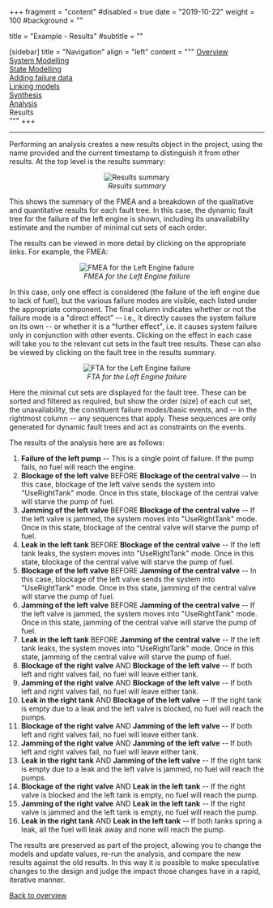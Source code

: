 +++
fragment = "content"
#disabled = true
date = "2019-10-22"
weight = 100
#background = ""

title = "Example - Results"
#subtitle = ""

[sidebar]
	title = "Navigation"
	align = "left"
	content = """
[Overview](/example1)<br>
[System Modelling](/example2)<br>
[State Modelling](/example3)<br>
[Adding failure data](/example4)<br>
[Linking models](/example5)<br>
[Synthesis](/example6)<br>
[Analysis](/example7)<br>
Results<br>
"""
+++

---  

Performing an analysis creates a new results object in the project, using the name provided and the current timestamp to distinguish it from other results. At the top level is the results summary:

<p align="center">
	<img src="/images/example_results_summary.PNG" alt="Results summary"/>
	<br>
	<i>Results summary</i>
</p>

This shows the summary of the FMEA and a breakdown of the qualitative and quantitative results for each fault tree. In this case, the dynamic fault tree for the failure of the left engine is shown, including its unavailability estimate and the number of minimal cut sets of each order.

The results can be viewed in more detail by clicking on the appropriate links. For example, the FMEA:

<p align="center">
	<img src="/images/example_fmea.PNG" alt="FMEA for the Left Engine failure"/>
	<br>
	<i>FMEA for the Left Engine failure</i>
</p>

In this case, only one effect is considered (the failure of the left engine due to lack of fuel), but the various failure modes are visible, each listed under the appropriate component. The final column indicates whether or not the failure mode is a "direct effect" -- i.e., it directly causes the system failure on its own -- or whether it is a "further effect", i.e. it causes system failure only in conjunction with other events. Clicking on the effect in each case will take you to the relevant cut sets in the fault tree results. These can also be viewed by clicking on the fault tree in the results summary.

<p align="center">
	<img src="/images/example_fta.PNG" alt="FTA for the Left Engine failure"/>
	<br>
	<i>FTA for the Left Engine failure</i>
</p>

Here the minimal cut sets are displayed for the fault tree. These can be sorted and filtered as required, but show the order (size) of each cut set, the unavailability, the constituent failure modes/basic events, and -- in the rightmost column -- any sequences that apply. These sequences are only generated for dynamic fault trees and act as constraints on the events. 

The results of the analysis here are as follows:

1. **Failure of the left pump** -- This is a single point of failure. If the pump fails, no fuel will reach the engine.
2. **Blockage of the left valve** BEFORE **Blockage of the central valve** -- In this case, blockage of the left valve sends the system into "UseRightTank" mode. Once in this state, blockage of the central valve will starve the pump of fuel.
3. **Jamming of the left valve** BEFORE **Blockage of the central valve** -- If the left valve is jammed, the system moves into "UseRightTank" mode. Once in this state, blockage of the central valve will starve the pump of fuel.
4. **Leak in the left tank** BEFORE **Blockage of the central valve** -- If the left tank leaks, the system moves into "UseRightTank" mode. Once in this state, blockage of the central valve will starve the pump of fuel.
5. **Blockage of the left valve** BEFORE **Jamming of the central valve** -- In this case, blockage of the left valve sends the system into "UseRightTank" mode. Once in this state, jamming of the central valve will starve the pump of fuel.
6. **Jamming of the left valve** BEFORE **Jamming of the central valve** -- If the left valve is jammed, the system moves into "UseRightTank" mode. Once in this state, jamming of the central valve will starve the pump of fuel.
7. **Leak in the left tank** BEFORE **Jamming of the central valve** -- If the left tank leaks, the system moves into "UseRightTank" mode. Once in this state, jamming of the central valve will starve the pump of fuel.
8. **Blockage of the right valve** AND **Blockage of the left valve** -- If both left and right valves fail, no fuel will leave either tank.
9. **Jamming of the right valve** AND **Blockage of the left valve** -- If both left and right valves fail, no fuel will leave either tank.
10. **Leak in the right tank** AND **Blockage of the left valve** -- If the right tank is empty due to a leak and the left valve is blocked, no fuel will reach the pumps.
11. **Blockage of the right valve** AND **Jamming of the left valve** -- If both left and right valves fail, no fuel will leave either tank.
12. **Jamming of the right valve** AND **Jamming of the left valve** -- If both left and right valves fail, no fuel will leave either tank.
13. **Leak in the right tank** AND **Jamming of the left valve** -- If the right tank is empty due to a leak and the left valve is jammed, no fuel will reach the pumps.
14. **Blockage of the right valve** AND **Leak in the left tank** -- If the right valve is blocked and the left tank is empty, no fuel will reach the pump.
15. **Jamming of the right valve** AND **Leak in the left tank** -- If the right valve is jammed and the left tank is empty, no fuel will reach the pump.
16. **Leak in the right tank** AND **Leak in the left tank** -- If both tanks spring a leak, all the fuel will leak away and none will reach the pump.

The results are preserved as part of the project, allowing you to change the models and update values, re-run the analysis, and compare the new results against the old results. In this way it is possible to make speculative changes to the design and judge the impact those changes have in a rapid, iterative manner.

[Back to overview](/dymodia)
